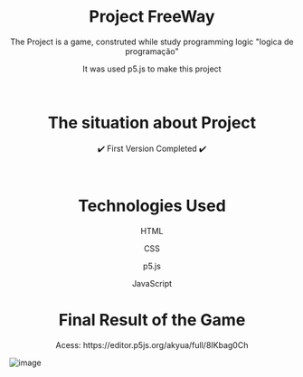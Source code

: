 <h1 align="center"> Project FreeWay </h1>

<p align="center"> The Project is a game, construted while study programming logic "logica de programação" </p>
<p align="center"> It was used p5.js to make this project </p>

<br>

<h1 align="center"> The situation about Project </h1>

<p align="center"> ✔️ First Version Completed ✔️ </p>

<br>

<h1 align="center"> Technologies Used </h1>

<p align="center"> HTML </p>
<p align="center"> CSS </p>
<p align="center"> p5.js </p>
<p align="center"> JavaScript </p>

<h1 align="center"> Final Result of the Game </h1>

<p align="center"> Acess: https://editor.p5js.org/akyua/full/8IKbag0Ch </p>

![image](https://user-images.githubusercontent.com/75745796/189398144-cce2141c-9791-4305-8379-450f63726e3e.png)
